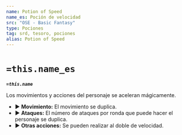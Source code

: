 ```yaml
---
name: Potion of Speed
name_es: Poción de velocidad
src: "OSE - Basic Fantasy"
type: Pociones
tag: srd, tesoro, pociones
alias: Potion of Speed
---
```

# `=this.name_es` 

**_`=this.name`_**

Los movimientos y acciones del personaje se aceleran mágicamente. 
- ▶ **Movimiento:** El movimiento se duplica. 
- ▶ **Ataques:** El número de ataques por ronda que puede hacer el personaje se duplica. 
- ▶ **Otras acciones:** Se pueden realizar al doble de velocidad.

